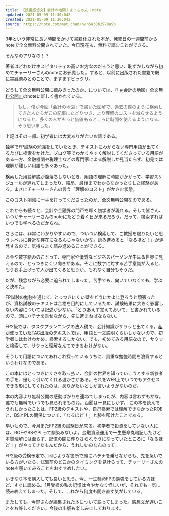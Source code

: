 ```yaml
---
title: 【読書感想文】会計の地図｜まっちゃん｜note
updated: 2021-05-09 11:30:04Z
created: 2021-05-09 11:30:04Z
source: https://note.com/mat_chan/n/n5a30b2978a9b
---
```


3年という非常に長い時間をかけて書籍化された本が、発売日の一週間前からnoteで全文無料公開されていた。今日現在も、無料で読むことができる。

そんなのアリなの！？

著者はどれだけホスピタリティの高いお方なのだろうと思い、恥ずかしながら初めてチャーリーさんのnoteにお邪魔した。すると、以前に出版された書籍で既に実践済みとのことで、ますますビックリ。

どうして全文無料公開に踏みきったのか、については、[『「＃会計の地図」全文無料公開』](https://note.com/tck/n/na0f87af89407)のnoteに詳しく書かれている。

> もし、僕が今回「会計の地図」で書いた図解で、過去の僕のように検索してきた人たちがこの記事にたどりつき、より理解のコストを減らせるようになると、多くの人がもっと価値あるところに時間を使えるようになる、そう思いました。

上記はその一部。初学者には大変ありがたいお話である。

独学でFP試験の勉強をしていたとき、テキストにわからない専門用語が出てくるたびに検索をかけた。ブログ等でわかりやすく解説してくださっている用語がある一方、金融機関や税理士などの専門家による解説しか見当たらず、初見では理解が難しい用語も多々あった。

検索した用語解説が腹落ちしないとき、用語の理解に時間がかかって、学習スケジュールが遅れてしまったり、結局、最後までわからなかったりした経験がある。まさにチャーリーさんの言う「理解のコスト」がかさむ状態。

このコスト削減に一手を打ってくださったのが、全文無料公開なのである。

これからも続々と、会計や金融界の門戸を叩く初学者が現れる。そして皆さん、いつかチャーリーさんのnoteにたどり着く日が来るだろう。だって、検索すればいつでも学べるのだからね。

さらには、非常にわかりやすいので、ついつい検索して、ご教授を賜りたいと思うレベルに身近な存在になるんじゃないかな。読み進めると「なるほど！」が連発するので、気持ちよく読み進めることができる。

お金や数字絡みのことって、専門家や優秀なビジネスパーソンが牛耳る世界に見えるので、とっつきにくい向きがある。そこに数字に対する苦手意識が入ると、もうお手上げって人が出てくると思うが、もれなく自分もそうだ。

だが、残念ながら必要に迫られてしまった。苦手でも、向いていなくても、学ぶと決めた。

FP試験の勉強を通じて、とっつきにくい壁をどうにかよじ登ろうと頑張ったが、資格試験のテキストは合格を目的にしているため、試験結果に大きく影響しない内容については記述が少ない。「とりあえず覚えておいて」と書かれているので、頭にハテナを乗せながら、先に進まねばならない。

FP2級では、タスクプランニングの法人税で、会計知識がサラッと出てくる。[私が使っていたTAC出版のテキストで](https://www.amazon.co.jp/%E3%81%BF%E3%82%93%E3%81%AA%E3%81%8C%E6%AC%B2%E3%81%97%E3%81%8B%E3%81%A3%E3%81%9F-FP%E3%81%AE%E6%95%99%E7%A7%91%E6%9B%B8-2%E7%B4%9A%E3%83%BBAFP-2020-2021%E5%B9%B4-%E3%82%B7%E3%83%AA%E3%83%BC%E3%82%BA/dp/4813287611/ref=sr_1_15?__mk_ja_JP=%E3%82%AB%E3%82%BF%E3%82%AB%E3%83%8A&dchild=1&keywords=TAC%2BFP&qid=1620484098&sr=8-15)は、用語と一文説明くらいしかないので、初学者にはわけわかめ。検索するしかない。でも、初めてみる用語なので、サクッと検索して、サクッと理解なんてできるわけがない。

そうして用語についてあれこれ探っているうちに、貴重な勉強時間を浪費するというわけなのである。

この本にはとっつきにくさを取っ払い、会計の世界を知っていこうとする新参者の手を、優しく引いてくれる温かさがある。それをWEB上でいつでもアクセスできる形にしてくれたのは、ありがたいとしか言いようがないのだ。

本の内容より無料公開の感動ばかりを連ねてしまったが、内容は言わずもがな。誰でも無料でいつでも見られるものね。百聞は一見にしかず。
この本を読んでうれしかったことは、FP2級のテキストや、自己検索では理解できなかったROEと、BSとPLの関係について、「なるほど！」と膝を叩けたことである。

早いもので、今月またFP2級の試験日が来る。初学者で投資をしていない人には、ROEやBSやPLって馴染みないよ。金融資産運用で一生懸命丸暗記したけど本質理解には至らず、記憶の闇に葬りさられそうになっていたところに「なるほど！」がやってきたもんだから、うれしいのなんのって。

FP2級の受検予定で、同じような箇所で頭にハテナを乗せながらも、先を急いでいる方がいたら、試験前のどこかのタイミングを見計らって、チャーリーさんのnoteを覗いてみることをおすすめしたい。

いきなり本を購入しても良いと思う。今、一生懸命FPの勉強をしている方ほど、すぐに読める。1月受検の私の記憶は今やかなり怪しいが、それでも一気に読み終えてしまった。そして、これから何度も開き直す気がしている。

[またしても、](https://note.com/mat_chan/n/nc7146a467592)今野さんが編集された本について語ってしまった。感想文が遅いことをお許しください。今後の出版も楽しみにしております。